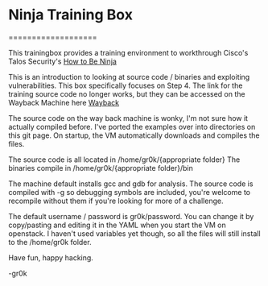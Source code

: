 # Ninja Training Box
===================

This trainingbox provides a training environment to workthrough Cisco's Talos Security's [How to Be Ninja](http://blog.talosintelligence.com/2009/07/how-do-i-become-ninja.html)

This is an introduction to looking at source code / binaries and exploiting vulnerabilities. 
This box specifically focuses on Step 4. 
The link for the training source code no longer works, but they can be accessed on the Wayback Machine here [Wayback](https://web.archive.org/web/20130630235940/http://community.corest.com/~gera/InsecureProgramming/
)

The source code on the way back machine is wonky, I'm not sure how it actually compiled before. I've ported the examples over into directories on this git page.
On startup, the VM automatically downloads and compiles the files.

The source code is all located in /home/gr0k/{appropriate folder}
The binaries compile in /home/gr0k/{appropriate folder}/bin

The machine default installs gcc and gdb for analysis. 
The source code is compiled with -g so debugging symbols are included, you're welcome to recompile without them if you're looking for more of a challenge.

The default username / password is gr0k/password. You can change it by copy/pasting and editing it in the YAML when you start the VM on openstack.
I haven't used variables yet though, so all the files will still install to the /home/gr0k folder.

Have fun, happy hacking.

-gr0k